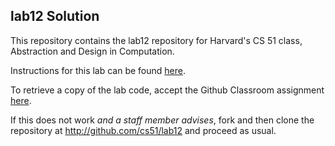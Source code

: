 
## lab12 Solution




This repository contains the lab12 repository for Harvard's
CS 51 class, Abstraction and Design in Computation.

Instructions for this lab can be found
[here](http://cs51.io/labs/lab12).

To retrieve a copy of the lab code, accept the Github Classroom
assignment [here](http://url.cs51.io/lab12).

If this does not work _and a staff member advises_, fork and then
clone the repository at 
<http://github.com/cs51/lab12> and proceed as usual.


